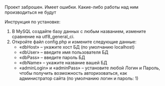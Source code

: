Проект заброшен. Имеет ошибки. Какие-либо работы над ним производиться не будут

Инструкция по установке:
 1) В MySQL создайте базу данных с любым названием, измените сравнение на utf8_general_ci.
 2) Откройте файл config.php и измените следующие данные:
    - «dbHost» – укажите хост БД (по умолчанию localhost)
    - «dbUser» – введите имя пользователя БД
    - «dbPass» – введите пароль БД
    - «dbName» – укажите название вашей БД
    - «adminLogin» и «adminPass» – установите любой Логин и Пароль, чтобы получить возможность авторизоваться, как администратор сайта (по умолчанию логин и пароль: 1)
